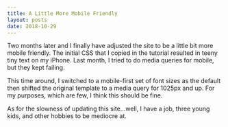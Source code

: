 ```yaml
---
title: A Little More Mobile Friendly
layout: posts
date: 2018-10-29
---
```


Two months later and I finally have adjusted the site to be a little bit more mobile friendly. The initial CSS that I copied in the tutorial resulted in teeny tiny text on my iPhone. Last month, I tried to do media queries for mobile, but they kept failing.

This time around, I switched to a mobile-first set of font sizes as the default then shifted the original template to a media query for 1025px and up. For my purposes, which are few, I think this should be fine.

As for the slowness of updating this site...well, I have a job, three young kids, and other hobbies to be mediocre at.
